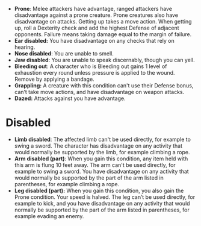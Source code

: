 - **Prone**: Melee attackers have advantage, ranged attackers have disadvantage against a prone creature. Prone creatures also have disadvantage on attacks. Getting up takes a move action. When getting up, roll a Dexterity check and add the highest Defense of adjacent opponents. Failure means taking damage equal to the margin of failure.
- **Ear disabled:** You have disadvantage on any checks that rely on hearing.
- **Nose disabled**: You are unable to smell.
- **Jaw disabled**: You are unable to speak discernably, though you can yell.
- **Bleeding out**: A character who is Bleeding out gains 1 level of exhaustion every round unless pressure is applied to the wound. Remove by applying a bandage.
- **Grappling:** A creature with this condition can't use their Defense bonus, can’t take move actions, and have disadvantage on weapon attacks.
- **Dazed:** Attacks against you have advantage.

# Disabled

- **Limb disabled**: The affected limb can't be used directly, for example to swing a sword. The character has disadvantage on any activity that would normally be supported by the limb, for example climbing a rope.
- **Arm disabled (part)**: When you gain this condition, any item held with this arm is flung 10 feet away. The arm can't be used directly, for example to swing a sword. You have disadvantage on any activity that would normally be supported by the part of the arm listed in parentheses, for example climbing a rope.
- **Leg disabled (part):** When you gain this condition, you also gain the Prone condition. Your speed is halved. The leg can’t be used directly, for example to kick, and you have disadvantage on any activity that would normally be supported by the part of the arm listed in parentheses, for example evading an enemy.